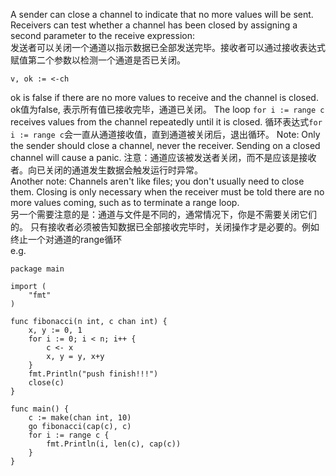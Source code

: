 A sender can close a channel to indicate that no more values will be sent. Receivers can test whether a channel has been closed by assigning a second parameter to the receive expression:        
发送者可以关闭一个通道以指示数据已全部发送完毕。接收者可以通过接收表达式赋值第二个参数以检测一个通道是否已关闭。
```golang
v, ok := <-ch
```
ok is false if there are no more values to receive and the channel is closed.   
ok值为false, 表示所有值已接收完毕，通道已关闭。
The loop `for i := range c` receives values from the channel repeatedly until it is closed.
循环表达式`for i := range c`会一直从通道接收值，直到通道被关闭后，退出循环。
Note: Only the sender should close a channel, never the receiver. Sending on a closed channel will cause a panic.
注意：通道应该被发送者关闭，而不是应该是接收者。向已关闭的通道发生数据会触发运行时异常。   
Another note: Channels aren't like files; you don't usually need to close them. Closing is only necessary when the receiver must be told there are no more values coming, such as to terminate a range loop.   
另一个需要注意的是：通道与文件是不同的，通常情况下，你是不需要关闭它们的。 只有接收者必须被告知数据已全部接收完毕时，关闭操作才是必要的。例如终止一个对通道的range循环    
e.g.
```golang
package main

import (
	"fmt"
)

func fibonacci(n int, c chan int) {
	x, y := 0, 1
	for i := 0; i < n; i++ {
		c <- x
		x, y = y, x+y
	}
	fmt.Println("push finish!!!")
	close(c)
}

func main() {
	c := make(chan int, 10)
	go fibonacci(cap(c), c)
	for i := range c {
		fmt.Println(i, len(c), cap(c))
	}
}
```
